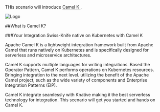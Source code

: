 
THis scenario will introduce [Camel K ](https://camel.apache.org/camel-k/latest/index.html).



![Logo](https://www.nicolaferraro.me/images/post-logo-apache-camel-d.png)

##What is Camel K?

###Your Integration Swiss-Knife native on Kubernetes with Camel K

Apache Camel K is a lightweight integration framework built from Apache Camel that runs natively on Kubernetes and is specifically designed for serverless and microservice architectures.

Camel K supports multiple languages for writing integrations. Based the Operator Pattern, Camel K performs operations on Kubernetes resources. Bringing integration to the next level. utilizing the benefit of the Apache Camel project, such as the wide variety of components and Enterprise Integration Patterns (EIP).

Camel K integrate seamlessly with Knative making it the best serverless technology for integration. This scenario will get you started and hands on Camel K.
